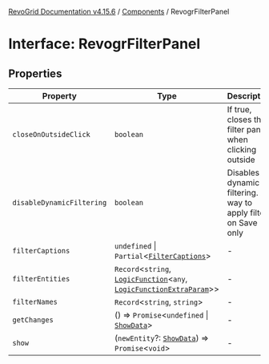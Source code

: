 [RevoGrid Documentation v4.15.6](README.md) / [Components](Namespace.Components.md) / RevogrFilterPanel

# Interface: RevogrFilterPanel

## Properties

| Property | Type | Description | Defined in |
| ------ | ------ | ------ | ------ |
| `closeOnOutsideClick` | `boolean` | If true, closes the filter panel when clicking outside | [src/components.d.ts:450](https://github.com/revolist/revogrid/blob/8ab186c1ae2faee97d25784acff6dbf4187524f8/src/components.d.ts#L450) |
| `disableDynamicFiltering` | `boolean` | Disables dynamic filtering. A way to apply filters on Save only | [src/components.d.ts:454](https://github.com/revolist/revogrid/blob/8ab186c1ae2faee97d25784acff6dbf4187524f8/src/components.d.ts#L454) |
| `filterCaptions` | `undefined` \| `Partial`\<[`FilterCaptions`](Interface.FilterCaptions.md)\> | - | [src/components.d.ts:455](https://github.com/revolist/revogrid/blob/8ab186c1ae2faee97d25784acff6dbf4187524f8/src/components.d.ts#L455) |
| `filterEntities` | `Record`\<`string`, [`LogicFunction`](Interface.LogicFunction.md)\<`any`, [`LogicFunctionExtraParam`](TypeAlias.LogicFunctionExtraParam.md)\>\> | - | [src/components.d.ts:456](https://github.com/revolist/revogrid/blob/8ab186c1ae2faee97d25784acff6dbf4187524f8/src/components.d.ts#L456) |
| `filterNames` | `Record`\<`string`, `string`\> | - | [src/components.d.ts:457](https://github.com/revolist/revogrid/blob/8ab186c1ae2faee97d25784acff6dbf4187524f8/src/components.d.ts#L457) |
| `getChanges` | () => `Promise`\<`undefined` \| [`ShowData`](Interface.ShowData.md)\> | - | [src/components.d.ts:458](https://github.com/revolist/revogrid/blob/8ab186c1ae2faee97d25784acff6dbf4187524f8/src/components.d.ts#L458) |
| `show` | (`newEntity`?: [`ShowData`](Interface.ShowData.md)) => `Promise`\<`void`\> | - | [src/components.d.ts:459](https://github.com/revolist/revogrid/blob/8ab186c1ae2faee97d25784acff6dbf4187524f8/src/components.d.ts#L459) |
